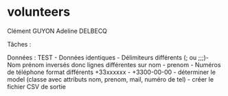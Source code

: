 # volunteers

Clément GUYON 
Adeline DELBECQ

Tâches :

  Données :
    TEST -
    Données identiques -
    Délimiteurs différents (; ou ;;;)-
    Nom prénom inversés donc lignes différentes sur nom - prenom -
    Numéros de téléphone format différents +33xxxxxx - +3300-00-00 -
    déterminer le model (classe avec attributs nom, prenom, mail, numéro de tel) -
    créer le fichier CSV de sortie
    
